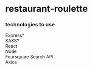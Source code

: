 # restaurant-roulette

### technologies to use
Express?  
SASS?  
React  
Node  
Foursquare Search API  
Axios  